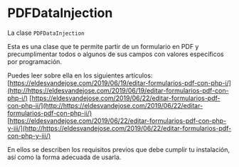 # PDFDataInjection
La clase `PDFDataInjection`

Esta es una clase que te permite partir de un formulario en PDF y precumplimentar todos o algunos de sus campos con valores específicos por programación.

Puedes leer sobre ella en los siguientes artículos:
[https://eldesvandejose.com/2019/06/19/editar-formularios-pdf-con-php-i/](http://https://eldesvandejose.com/2019/06/19/editar-formularios-pdf-con-php-i/)
[https://eldesvandejose.com/2019/06/22/editar-formularios-pdf-con-php-ii/](http://https://eldesvandejose.com/2019/06/22/editar-formularios-pdf-con-php-ii/)
[https://eldesvandejose.com/2019/06/22/editar-formularios-pdf-con-php-y-iii/](http://https://eldesvandejose.com/2019/06/22/editar-formularios-pdf-con-php-y-iii/)

En ellos se describen los requisitos previos que debe cumplir tu instalación, así como la forma adecuada de usarla.
